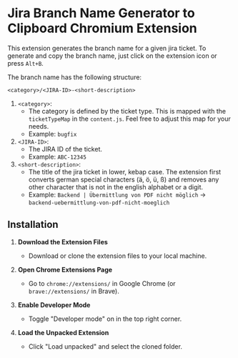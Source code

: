 # Jira Branch Name Generator to Clipboard Chromium Extension

This extension generates the branch name for a given jira ticket. To generate and copy the branch name, just click on the extension icon or press `Alt+B`.

The branch name has the following structure:

`<category>/<JIRA-ID>-<short-description>`

1. `<category>`: 
   - The category is defined by the ticket type. This is mapped with the `ticketTypeMap` in the `content.js`. Feel free to adjust this map for your needs.
   - Example: `bugfix`
2. `<JIRA-ID>`:
   - The JIRA ID of the ticket.
   - Example: `ABC-12345`
3. `<short-description>`: 
   - The title of the jira ticket in lower, kebap case. The extension first converts german special characters (ä, ö, ü, ß) and removes any other character that is not in the english alphabet or a digit.
   - Example: `Backend | Übermittlung von PDF nicht möglich` -> `backend-uebermittlung-von-pdf-nicht-moeglich`

## Installation

1. **Download the Extension Files**
   - Download or clone the extension files to your local machine.

2. **Open Chrome Extensions Page**
   - Go to `chrome://extensions/` in Google Chrome (or `brave://extensions/` in Brave).

3. **Enable Developer Mode**
   - Toggle "Developer mode" on in the top right corner.

4. **Load the Unpacked Extension**
   - Click "Load unpacked" and select the cloned folder.